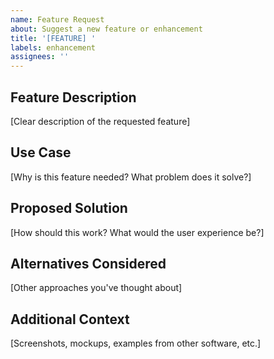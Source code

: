 ```yaml
---
name: Feature Request
about: Suggest a new feature or enhancement
title: '[FEATURE] '
labels: enhancement
assignees: ''
---
```


## Feature Description
[Clear description of the requested feature]

## Use Case
[Why is this feature needed? What problem does it solve?]

## Proposed Solution
[How should this work? What would the user experience be?]

## Alternatives Considered
[Other approaches you've thought about]

## Additional Context
[Screenshots, mockups, examples from other software, etc.]
